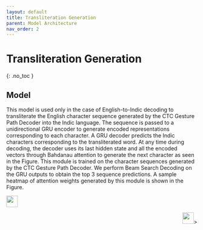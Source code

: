 ```yaml
---
layout: default
title: Transliteration Generation
parent: Model Architecture
nav_order: 2
---
```


# Transliteration Generation
{: .no_toc }

## Model

This model is used only in the case of English-to-Indic decoding to transliterate the English character sequence generated by the CTC Gesture Path Decoder into the Indic language. The sequence is passed to a unidirectional GRU encoder to generate encoded representations corresponding to each character. A GRU decoder predicts the Indic characters corresponding to the transliterated word. At any time during decoding, the decoder uses its last hidden state and all the encoded vectors through Bahdanau attention to generate the next character as seen in the Figure. This module is trained on the character sequences generated by the CTC Gesture Path Decoder. We perform Beam Search Decoding on the GRU outputs to obtain the top 3 sequence predictions. A sample heatmap of attention weights generated by this module is shown in the Figure.

<p align="left">
   <img src="../../../assets/images/attn_translit.png" width=30 height=30>
</p>


<p align="right">
   <img src="../../../assets/images/translit_structure.png" width=30 height=30>>
</p>
